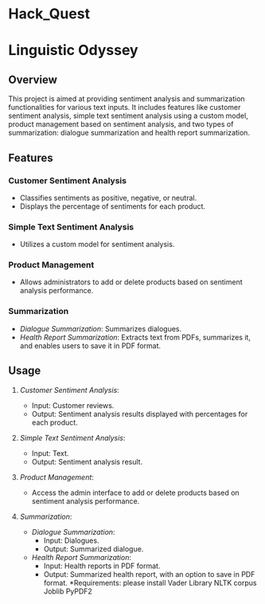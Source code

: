 # Hack_Quest
# Linguistic Odyssey

## Overview
This project is aimed at providing sentiment analysis and summarization functionalities for various text inputs. It includes features like customer sentiment analysis, simple text sentiment analysis using a custom model, product management based on sentiment analysis, and two types of summarization: dialogue summarization and health report summarization.

## Features

### Customer Sentiment Analysis
- Classifies sentiments as positive, negative, or neutral.
- Displays the percentage of sentiments for each product.

### Simple Text Sentiment Analysis
- Utilizes a custom model for sentiment analysis.

### Product Management
- Allows administrators to add or delete products based on sentiment analysis performance.

### Summarization
- *Dialogue Summarization*: Summarizes dialogues.
- *Health Report Summarization*: Extracts text from PDFs, summarizes it, and enables users to save it in PDF format.

## Usage
1. *Customer Sentiment Analysis*:
    - Input: Customer reviews.
    - Output: Sentiment analysis results displayed with percentages for each product.

2. *Simple Text Sentiment Analysis*:
    - Input: Text.
    - Output: Sentiment analysis result.

3. *Product Management*:
    - Access the admin interface to add or delete products based on sentiment analysis performance.

4. *Summarization*:
    - *Dialogue Summarization*:
        - Input: Dialogues.
        - Output: Summarized dialogue.
    - *Health Report Summarization*:
        - Input: Health reports in PDF format.
        - Output: Summarized health report, with an option to save in PDF format.
*Requirements:
please install
Vader Library
NLTK corpus
Joblib
PyPDF2

